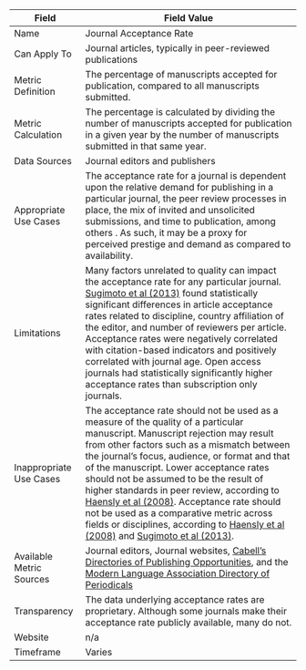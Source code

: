 | Field                         | Field Value |
|------------------------------|-------------------------------------------------|
| Name                          | Journal Acceptance Rate
| Can Apply To                  | Journal articles, typically in peer-reviewed publications
| Metric Definition             | The percentage of manuscripts accepted for publication, compared to all manuscripts submitted.
| Metric Calculation            | The percentage is calculated by dividing the number of manuscripts accepted for publication in a given year by the number of manuscripts submitted in that same year.
| Data Sources                  | Journal editors and publishers
| Appropriate Use Cases         | The acceptance rate for a journal is dependent upon the relative demand for publishing in a particular journal, the peer review processes in place, the mix of invited and unsolicited submissions, and time to publication, among others . As such, it may be a proxy for perceived prestige and demand as compared to availability.
| Limitations                   | Many factors unrelated to quality can impact the acceptance rate for any particular journal. [Sugimoto et al (2013)](http://www.sciencedirect.com/science/article/pii/S1751157713000710) found statistically significant differences in article acceptance rates related to discipline, country affiliation of the editor, and number of reviewers per article. Acceptance rates were negatively correlated with citation-based indicators and positively correlated with journal age. Open access journals had statistically significantly higher acceptance rates than subscription only journals.
| Inappropriate Use Cases       | The acceptance rate should not be used as a measure of the quality of a particular manuscript. Manuscript rejection may result from other factors such as a mismatch between the journal’s focus, audience, or format and that of the manuscript. Lower acceptance rates should not be assumed to be the result of higher standards in peer review, according to [Haensly et al (2008)](http://www.tandfonline.com/doi/abs/10.1080/08963560802176330). Acceptance rate should not be used as a comparative metric across fields or disciplines, according to [Haensly et al (2008)](http://www.tandfonline.com/doi/abs/10.1080/08963560802176330) and [Sugimoto et al (2013)](http://www.sciencedirect.com/science/article/pii/S1751157713000710).
| Available Metric Sources      | Journal editors, Journal websites, [Cabell’s Directories of Publishing Opportunities](http://www.cabells.com/), and the [Modern Language Association Directory of Periodicals](https://www.mla.org/Publications/MLA-International-Bibliography/About-the-MLA-International-Bibliography/MLA-Directory-of-Periodicals)
| Transparency                  | The data underlying acceptance rates are proprietary. Although some journals make their acceptance rate publicly available, many do not.
| Website                       | n/a
| Timeframe                     | Varies
